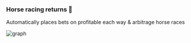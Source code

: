 ### Horse racing returns :clap:

Automatically places bets on profitable each way & arbitrage horse races    

![graph](https://tom-pollak.github.io/each-way-matcher/balance.png)
